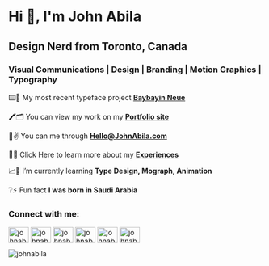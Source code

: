 <h1 align="left">Hi 👋, I'm John Abila</h1>
<h2 align="left">Design Nerd from Toronto, Canada</h2>

<h3 align="left">Visual Communications | Design | Branding | Motion Graphics | Typography</h3>

⌨️🎨 My most recent typeface project <a href="https://johnabila.gumroad.com/l/Baybayin-Neue" target="_blank">**Baybayin Neue**</a>

🖍🗂 You can view my work on my <a href="https://johnabila.com/" target="_blank">**Portfolio site**</a>

📨✌️ You can me through **Hello@JohnAbila.com**

🔗📄 Click Here to learn more about my <a href="https://johnabila.com/](https://www.linkedin.com/in/johnabila/" target="_blank">**Experiences**</a>

📈📑 I’m currently learning **Type Design, Mograph, Animation**

❔⚡ Fun fact **I was born in Saudi Arabia**

<h3 align="left">Connect with me:</h3>
<p align="left">
<a href="https://twitter.com/johnabiladesign" target="blank"><img align="center" src="https://raw.githubusercontent.com/rahuldkjain/github-profile-readme-generator/master/src/images/icons/Social/twitter.svg" alt="johnabiladesign" height="30" width="40" /></a>
<a href="https://linkedin.com/in/johnabila" target="blank"><img align="center" src="https://raw.githubusercontent.com/rahuldkjain/github-profile-readme-generator/master/src/images/icons/Social/linked-in-alt.svg" alt="johnabila" height="30" width="40" /></a>
<a href="https://instagram.com/johnabiladesign" target="blank"><img align="center" src="https://raw.githubusercontent.com/rahuldkjain/github-profile-readme-generator/master/src/images/icons/Social/instagram.svg" alt="johnabiladesign" height="30" width="40" /></a>
<a href="https://dribbble.com/johnabila" target="blank"><img align="center" src="https://raw.githubusercontent.com/rahuldkjain/github-profile-readme-generator/master/src/images/icons/Social/dribbble.svg" alt="johnabila" height="30" width="40" /></a>
<a href="https://www.behance.net/johnabila" target="blank"><img align="center" src="https://raw.githubusercontent.com/rahuldkjain/github-profile-readme-generator/master/src/images/icons/Social/behance.svg" alt="johnabila" height="30" width="40" /></a>
<a href="https://www.youtube.com/c/johnabila" target="blank"><img align="center" src="https://raw.githubusercontent.com/rahuldkjain/github-profile-readme-generator/master/src/images/icons/Social/youtube.svg" alt="johnabila" height="30" width="40" /></a>
</p>
<p align="left"> <img src="https://komarev.com/ghpvc/?username=johnabila&label=Profile%20views&color=0e75b6&style=flat" alt="johnabila" /> </p>
